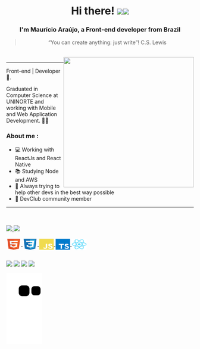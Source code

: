 <div align="center">
  <h1>Hi there! <img src="https://media.giphy.com/media/hvRJCLFzcasrR4ia7z/giphy.gif"  width="25px"><img src="https://emojis.slackmojis.com/emojis/images/1531849430/4246/blob-sunglasses.gif?1531849430" width="30"/> </h1>
</div>
  
<h3 align="center">
  I'm Maurício Araújo, a Front-end developer from Brazil
</h3>

<blockquote align="center">“You can create anything: just write”! C.S. Lewis</blockquote>
<br>
  
  <img align="right" width="350" height="350" src="https://hum-systems.com/site/templates/images/jobs/developer_m.png">
 
 
 ---
Front-end | Developer :robot:.

Graduated in Computer Science at UNINORTE and working with Mobile and Web Application Development. :woman_technologist:

### About me :
- 💻 Working with ReactJs and React Native
- 📚 Studying Node and AWS
- 💜 Always trying to help other devs in the best way possible
- 🧒 DevClub community member

---
  
<br>
<br>
<div align="left">
  <a href="https://github.com/MauricioAraujo1">
  <img height="180em" src="https://github-readme-stats.vercel.app/api?username=MauricioAraujo1&show_icons=true&theme=dracula&include_all_commits=true&count_private=true"/>
  <img height="180em" src="https://github-readme-stats.vercel.app/api/top-langs/?username=MauricioAraujo1&layout=compact&langs_count=7&theme=dracula"/>
</div>
<div style="display: inline_block"><br>
  <img align="center" alt="Rafa-HTML" height="30" width="40" src="https://raw.githubusercontent.com/devicons/devicon/master/icons/html5/html5-original.svg">
  <img align="center" alt="Rafa-CSS" height="30" width="40" src="https://raw.githubusercontent.com/devicons/devicon/master/icons/css3/css3-original.svg">
  <img align="center" alt="Rafa-Js" height="30" width="40" src="https://raw.githubusercontent.com/devicons/devicon/master/icons/javascript/javascript-plain.svg">
  <img align="center" alt="Rafa-Ts" height="30" width="40" src="https://raw.githubusercontent.com/devicons/devicon/master/icons/typescript/typescript-plain.svg">
  <img align="center" alt="Rafa-React" height="30" width="40" src="https://raw.githubusercontent.com/devicons/devicon/master/icons/react/react-original.svg">
</div>
  
  ##
 
<div> 
  <a href="https://www.instagram.com/lmauricio.z/" target="_blank"><img src="https://img.shields.io/badge/-Instagram-%23E4405F?style=for-the-badge&logo=instagram&logoColor=white" target="_blank"></a>
 <a href="https://discord.gg/zzPeuwzy6p" target="_blank"><img src="https://img.shields.io/badge/Discord-7289DA?style=for-the-badge&logo=discord&logoColor=white" target="_blank"></a> 
  <a href = "mailto:araujomauricio379@gmail.com"><img src="https://img.shields.io/badge/-Gmail-%23333?style=for-the-badge&logo=gmail&logoColor=white" target="_blank"></a>
  <a href="https://www.linkedin.com/in/mauricioarj1/" target="_blank"><img src="https://img.shields.io/badge/-LinkedIn-%230077B5?style=for-the-badge&logo=linkedin&logoColor=white" target="_blank"></a> 
 
  ![Snake animation](https://github.com/rafaballerini/rafaballerini/blob/output/github-contribution-grid-snake.svg)
 
</div>

